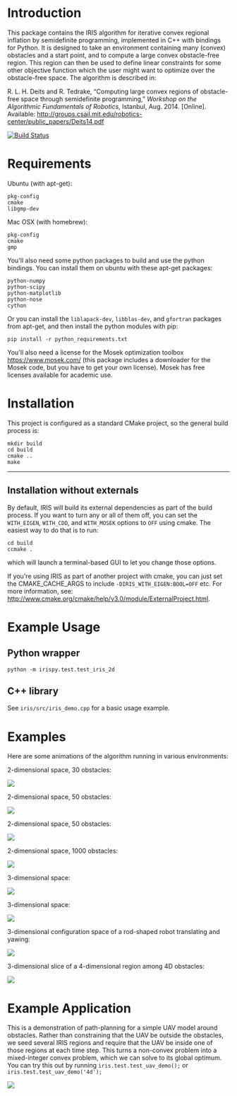 Introduction
============

This package contains the IRIS algorithm for iterative convex regional inflation by semidefinite programming, implemented in C++ with bindings for Python. It is designed to take an environment containing many (convex) obstacles and a start point, and to compute a large convex obstacle-free region. This region can then be used to define linear constraints for some other objective function which the user might want to optimize over the obstacle-free space. The algorithm is described in:

R.&nbsp;L.&nbsp;H. Deits and R.&nbsp;Tedrake, &ldquo;Computing large convex regions of
  obstacle-free space through semidefinite programming,&rdquo; <em>Workshop on the Algorithmic Fundamentals of Robotics</em>, Istanbul, Aug. 2014.
  [Online]. Available:
  <a href='http://groups.csail.mit.edu/robotics-center/public_papers/Deits14.pdf'>http://groups.csail.mit.edu/robotics-center/public_papers/Deits14.pdf</a>

[![Build Status](https://travis-ci.org/rdeits/iris-distro.svg)](https://travis-ci.org/rdeits/iris-distro)

Requirements
============

Ubuntu (with apt-get):

	pkg-config
	cmake
	libgmp-dev

Mac OSX (with homebrew):

	pkg-config
	cmake
	gmp

You'll also need some python packages to build and use the python bindings. You can install them on ubuntu with these apt-get packages:

    python-numpy
    python-scipy
    python-matplotlib
    python-nose
    cython

Or you can install the `liblapack-dev`, `libblas-dev`, and `gfortran` packages from apt-get, and then install the python modules with pip:

	pip install -r python_requirements.txt

You'll also need a license for the Mosek optimization toolbox <https://www.mosek.com/> (this package includes a downloader for the Mosek code, but you have to get your own license). Mosek has free licenses available for academic use.

Installation
============

This project is configured as a standard CMake project, so the general build process is:

	mkdir build
	cd build
	cmake ..
	make

------------------------------
Installation without externals
------------------------------
By default, IRIS will build its external dependencies as part of the build process. If you want to turn any or all of them off, you can set the `WITH_EIGEN`, `WITH_CDD`, and `WITH_MOSEK` options to `OFF` using cmake. The easiest way to do that is to run:

    cd build
    ccmake .

which will launch a terminal-based GUI to let you change those options. 

If you're using IRIS as part of another project with cmake, you can just set the CMAKE_CACHE_ARGS to include `-DIRIS_WITH_EIGEN:BOOL=OFF` etc. For more information, see: <http://www.cmake.org/cmake/help/v3.0/module/ExternalProject.html>.

Example Usage
=============

Python wrapper
--------------

	python -m irispy.test.test_iris_2d

C++ library
-----------

See `iris/src/iris_demo.cpp` for a basic usage example.

Examples
========

Here are some animations of the algorithm running in various
environments:

2-dimensional space, 30 obstacles:

![](https://rdeits.github.io/iris-distro/examples/poly_2d_N30/animation.gif)

2-dimensional space, 50 obstacles:

![](https://rdeits.github.io/iris-distro/examples/poly_2d_N50/animation.gif)

2-dimensional space, 50 obstacles:

![](https://rdeits.github.io/iris-distro/examples/poly_2d_N50_2/animation.gif)

2-dimensional space, 1000 obstacles:

![](https://rdeits.github.io/iris-distro/examples/poly_2d_N1000/animation.gif)

3-dimensional space:

![](https://rdeits.github.io/iris-distro/examples/poly_3d/animation.gif)

3-dimensional space:

![](https://rdeits.github.io/iris-distro/examples/poly_3d_2/animation.gif)

3-dimensional configuration space of a rod-shaped robot translating and yawing:

![](https://rdeits.github.io/iris-distro/examples/c_space_3d/animation.gif)

3-dimensional slice of a 4-dimensional region among 4D obstacles:

![](https://rdeits.github.io/iris-distro/examples/poly_4d/animation.gif)

Example Application
===================
This is a demonstration of path-planning for a simple UAV model around obstacles. Rather than constraining that the UAV be outside the obstacles, we seed several IRIS regions and require that the UAV be inside one of those regions at each time step. This turns a non-convex problem into a mixed-integer convex problem, which we can solve to its global optimum. You can try this out by running `iris.test.test_uav_demo();` or `iris.test.test_uav_demo('4d');`

![](http://rdeits.github.io/iris-distro/examples/uav/demo_uav.png)
